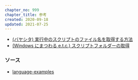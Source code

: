 ```yaml
---
chapter_no: 999
chapter_title: 参考
created: 2020-09-18
updated: 2021-07-25
---
```

- [(バヤシタ) 実行中のスクリプトのファイル名を取得する方法](https://bayashita.com/p/entry/show/207)
- [(Windows にまつわる e.t.c.) スクリプトフォルダーの取得](https://www.vwnet.jp/Windows/PowerShell/pwd.htm)

### ソース
- [language-examples](https://github.com/fumokmm/language-examples/blob/main/PowerShell/0014_script_filename.ps1)
